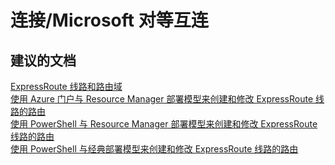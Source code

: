 <properties
    pageTitle="connectivity/microsoft peering"
    description="连接/Microsoft 对等互连"
    service="microsoft.network"
    resource="expressroutecircuits"
    authors="aashu"
    displayOrder=""
    selfHelpType="generic"
    supportTopicIds="32539954"
    resourceTags=""
    productPesIds="15480"
    cloudEnvironments="public"
/>


# 连接/Microsoft 对等互连


## **建议的文档**
[ExpressRoute 线路和路由域](https://azure.microsoft.com/documentation/articles/expressroute-circuit-peerings/)<br>
[使用 Azure 门户与 Resource Manager 部署模型来创建和修改 ExpressRoute 线路的路由](https://azure.microsoft.com/documentation/articles/expressroute-howto-routing-portal-resource-manager/)<br>
[使用 PowerShell 与 Resource Manager 部署模型来创建和修改 ExpressRoute 线路的路由](https://azure.microsoft.com/documentation/articles/expressroute-howto-routing-arm/)<br>
[使用 PowerShell 与经典部署模型来创建和修改 ExpressRoute 线路的路由](https://azure.microsoft.com/documentation/articles/expressroute-howto-routing-classic/)



<!--HONumber=Jul16_HO4-->


